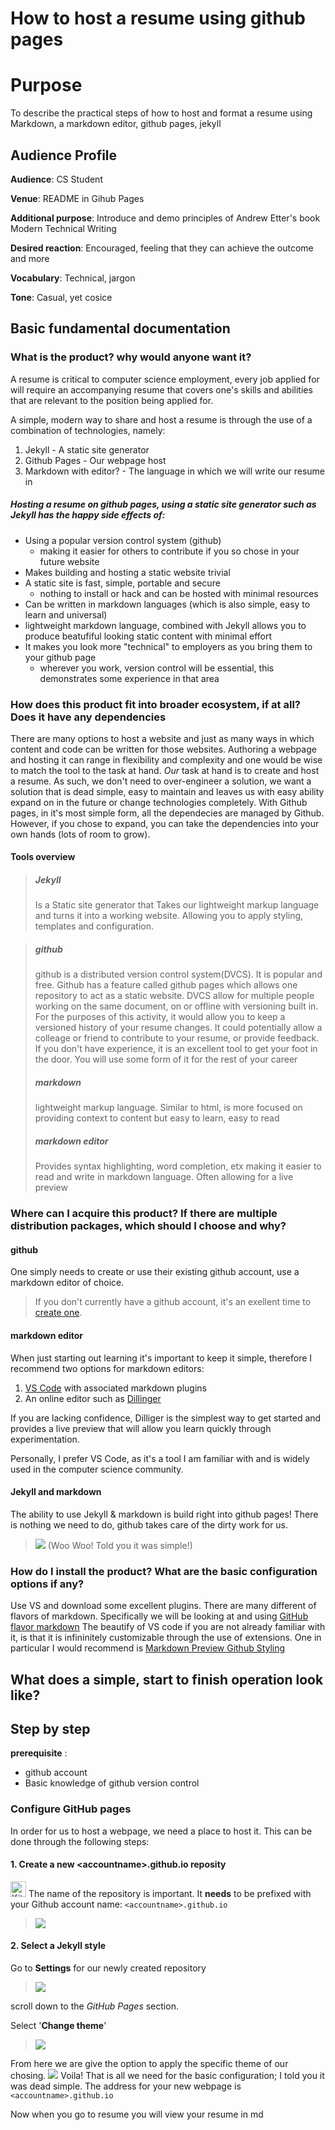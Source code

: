 # How to host a resume using github pages

# Purpose
To describe the practical steps of how to host and format a resume using Markdown, a markdown editor, github pages, jekyll

## Audience Profile
**Audience**: CS Student

**Venue**: README in Gihub Pages

**Additional purpose**: Introduce and demo principles of Andrew Etter's book Modern Technical Writing

**Desired reaction**: Encouraged, feeling that they can achieve the outcome and more

**Vocabulary**: Technical, jargon

**Tone**: Casual, yet cosice


## Basic fundamental documentation
### What is the product? why would anyone want it?
A resume is critical to computer science employment, every job applied for will require an accompanying resume that covers one's skills and abilities that are relevant to the position being applied for.

A simple, modern way to share and host a resume is through the use of a combination of technologies, namely:
1. Jekyll - A static site generator
2. Github Pages - Our webpage host
3. Markdown with editor? - The language in which we will write our resume in

##### Hosting a resume on github pages, using a static site generator such as Jekyll has the happy side effects of:

* Using a popular version control system (github)
    * making it easier for others to contribute if you so chose in your future website 
* Makes building and hosting a static website trivial
* A static site is fast, simple, portable and secure
    * nothing to install or hack and can be hosted with minimal resources
* Can be written in markdown languages (which is also simple, easy to learn and universal)
* lightweight markdown language, combined with Jekyll allows you to produce beatufiful looking static content with minimal effort
* It makes you look more "technical" to employers as you bring them to your github page
    * wherever you work, version control will be essential, this demonstrates some experience in that area


### How does this product fit into broader ecosystem, if at all? Does it have any dependencies
There are many options to host a website and just as many ways in which content and code can be written for those websites.
Authoring a webpage and hosting it can range in flexibility and complexity and one would be wise to match the tool to the task at hand. _Our_ task at hand is to create and host a resume. As such, we don't need to over-engineer a solution, we want a solution that is dead simple, easy to maintain and leaves us with easy ability expand on in the future or change technologies completely. With Github pages, in it's most simple form, all the dependecies are managed by Github. However, if you chose to expand, you can take the dependencies into your own hands (lots of room to grow).

#### Tools overview
> ##### Jekyll
>Is a Static site generator that Takes our lightweight markup language and turns it into a working website. Allowing you to apply styling, templates and configuration.

>##### github
>github is a distributed version control system(DVCS). It is popular and free. 
Github has a feature called github pages which allows one repository to act as a static website. DVCS allow for multiple people working on the same document, on or offline with versioning built in. For the purposes of this activity, it would allow you to keep a versioned history of your resume changes. It could potentially allow a colleage or friend to contribute to your resume, or provide feedback. If you don't have experience, it is an excellent tool to get your foot in the door. You will use some form of it for the rest of your career
>##### markdown
>lightweight markup language. Similar to html, is more focused on providing context to content but easy to learn, easy to read
>##### markdown editor
>Provides syntax highlighting, word completion, etx making it easier to read and write in markdown language. Often allowing for a live preview


### Where can I acquire this product? If there are multiple distribution packages, which should I choose and why?
#### github
One simply needs to create or use their existing github account, use a markdown editor of choice. 
>If you don't currently have a github account, it's an exellent time to [create one](www.github.com).

#### markdown editor
When just starting out learning it's important to keep it simple, therefore I recommend two options for markdown editors:
1. [VS Code](https://code.visualstudio.com) with associated markdown plugins
2. An online editor such as [Dillinger](https://dillinger.io)

If you are lacking confidence, Dilliger is the simplest way to get started and provides a live preview that will allow you learn quickly through experimentation.

Personally, I prefer VS Code, as it's a tool I am familiar with and is widely used in the computer science community.

#### Jekyll and markdown 
The ability to use Jekyll & markdown is build right into github pages! There is nothing we need to do, github takes care of the dirty work for us.



>![](woowoo.gif)
(Woo Woo! Told you it was simple!)
### How do I install the product? What are the basic configuration options if any?
Use VS and download some excellent plugins.
There are many different of flavors of markdown. Specifically we will be looking at and using [GitHub flavor markdown](https://github.github.com/gfm/)
The beautify of VS code if you are not already familiar with it, is that it is infininitely customizable through the use of extensions. One in particular I would recommend is [Markdown Preview Github Styling](https://marketplace.visualstudio.com/items?itemName=bierner.markdown-preview-github-styles0)
## What does a simple, start to finish operation look like?


## Step by step
**prerequisite** :
* github account
* Basic knowledge of github version control
### Configure GitHub pages
In order for us to host a webpage, we need a place to host it. This can be done through the following steps: 
#### 1. Create a new \<accountname\>.github.io reposity
<img src="important.png" alt="Kitten" title="A cute kitten" width="25" /> The name of the repository is important. It **needs** to be prefixed with your Github account name: `<accountname>.github.io`

>![](host11.png)    
    
#### 2. Select a Jekyll style
Go to **Settings** for our newly created repository

>![](host3.png)    

scroll down to the *GitHub Pages* section.

Select '**Change theme**' 

>![](host32.png)

From here we are give the option to apply the specific theme of our chosing.
![](jekylltheme.gif)
Voila!
That is all we need for the basic configuration; I told you it was dead simple.
The address for your new webpage is `<accountname>.github.io`


Now when you go to resume you will view your resume in md




